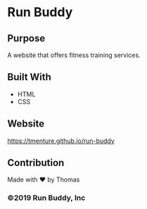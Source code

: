 # Run Buddy

## Purpose
A website that offers fitness training services.

## Built With
* HTML
* CSS

## Website
https://tmenture.github.io/run-buddy

## Contribution
Made with ❤️ by Thomas

### ©️2019 Run Buddy, Inc
